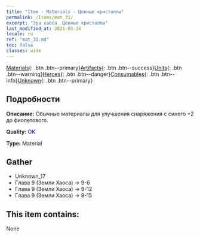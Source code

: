 ```yaml
---
title: "Item - Materials - Ценные кристаллы"
permalink: /Items/mat_31/
excerpt: "Эра хаоса  Ценные кристаллы"
last_modified_at: 2021-03-24
locale: ru
ref: "mat_31.md"
toc: false
classes: wide
---
```

 [Materials](/ru/Items/){: .btn .btn--primary}[Artifacts](/ru/Items/Artifacts/){: .btn .btn--success}[Units](/ru/Items/Units/){: .btn .btn--warning}[Heroes](/ru/Items/Heroes/){: .btn .btn--danger}[Consumables](/ru/Items/Consumables/){: .btn .btn--info}[Unknown](/ru/Items/Unknown/){: .btn .btn--primary}

## Подробности
 **Описание:** Обычные материалы для улучшения снаряжения c синего +2 до фиолетового.

 **Quality:** <span style="color: #0000CD">OK</span>

 **Type:** Material

## Gather

*    Unknown_17 
*    Глава 9 (Земли Хаоса) -> 9-6 
*    Глава 9 (Земли Хаоса) -> 9-12 
*    Глава 9 (Земли Хаоса) -> 9-15 

## This item contains:

  None

